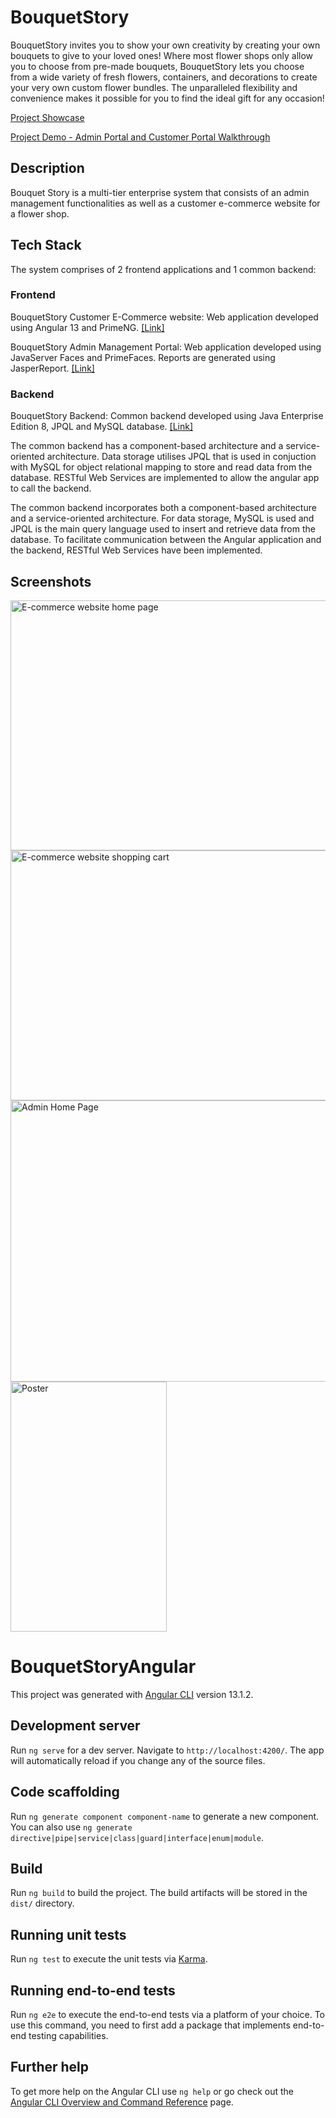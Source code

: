 # BouquetStory

BouquetStory invites you to show your own creativity by creating your own bouquets to give to your loved ones! Where most flower shops only allow you to choose from pre-made bouquets, BouquetStory lets you choose from a wide variety of fresh flowers, containers, and decorations to create your very own custom flower bundles. The unparalleled flexibility and convenience makes it possible for you to find the ideal gift for any occasion!

[Project Showcase](https://uvents.nus.edu.sg/event/20th-steps/module/IS3106/project/18)

[Project Demo - Admin Portal and Customer Portal Walkthrough](https://studio.youtube.com/video/EJkYN0Hd5ZQ/edit)

## Description

Bouquet Story is a multi-tier enterprise system that consists of an admin management functionalities as well as a customer e-commerce website for a flower shop.

## Tech Stack

The system comprises of 2 frontend applications and 1 common backend:

### Frontend

BouquetStory Customer E-Commerce website: Web application developed using Angular 13 and PrimeNG. [[Link]](https://github.com/JasonDeKhanh/BouquetStoryAngular)

BouquetStory Admin Management Portal: Web application developed using JavaServer Faces and PrimeFaces. Reports are generated using JasperReport.
[[Link]](https://github.com/JasonDeKhanh/BouquetStorySystem)

### Backend

BouquetStory Backend: Common backend developed using Java Enterprise Edition 8, JPQL and MySQL database. [[Link]](https://github.com/JasonDeKhanh/BouquetStorySystem/tree/main/BouquetStorySystem-ejb)

The common backend has a component-based architecture and a service-oriented architecture. Data storage utilises JPQL that is used in conjuction with MySQL for object relational mapping to store and read data from the database. RESTful Web Services are implemented to allow the angular app to call the backend.

The common backend incorporates both a component-based architecture and a service-oriented architecture. For data storage, MySQL is used and JPQL is the main query language used to insert and retrieve data from the database. To facilitate communication between the Angular application and the backend, RESTful Web Services have been implemented.

## Screenshots

 <img src="https://imgur.com/ae6Gkks" width="800" height="400" alt="E-commerce website home page"/>
 
 <img src="https://imgur.com/ZCcreS1" width="800" height="400" alt="E-commerce website shopping cart"/>
  
 <img src="https://imgur.com/9r09tOM" width="800" height="450" alt="Admin Home Page"/>
  
 <img src="https://i.imgur.com/7vxUlBx.png" width="250" height="400" alt="Poster"/>

# BouquetStoryAngular

This project was generated with [Angular CLI](https://github.com/angular/angular-cli) version 13.1.2.

## Development server

Run `ng serve` for a dev server. Navigate to `http://localhost:4200/`. The app will automatically reload if you change any of the source files.

## Code scaffolding

Run `ng generate component component-name` to generate a new component. You can also use `ng generate directive|pipe|service|class|guard|interface|enum|module`.

## Build

Run `ng build` to build the project. The build artifacts will be stored in the `dist/` directory.

## Running unit tests

Run `ng test` to execute the unit tests via [Karma](https://karma-runner.github.io).

## Running end-to-end tests

Run `ng e2e` to execute the end-to-end tests via a platform of your choice. To use this command, you need to first add a package that implements end-to-end testing capabilities.

## Further help

To get more help on the Angular CLI use `ng help` or go check out the [Angular CLI Overview and Command Reference](https://angular.io/cli) page.
